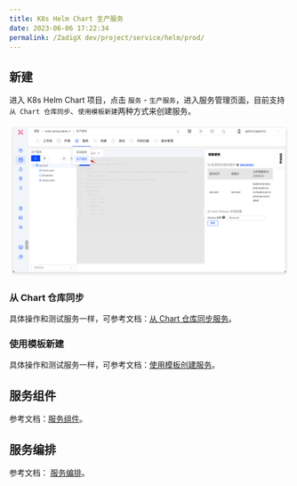 ```yaml
---
title: K8s Helm Chart 生产服务
date: 2023-06-06 17:22:34
permalink: /ZadigX dev/project/service/helm/prod/
---
```


## 新建

进入 K8s Helm Chart 项目，点击 `服务` - `生产服务`，进入服务管理页面，目前支持`从 Chart 仓库同步`、`使用模板新建`两种方式来创建服务。

![创建服务](../_images/create_helm_service_prod.png)

### 从 Chart 仓库同步

具体操作和测试服务一样，可参考文档：[从 Chart 仓库同步服务](/ZadigX%20dev/project/service/helm/chart/#从-chart-仓库同步服务)。

### 使用模板新建

具体操作和测试服务一样，可参考文档：[使用模板创建服务](/ZadigX%20dev/project/service/helm/chart/#使用模板新建单个服务)。

## 服务组件

参考文档：[服务组件](/ZadigX%20dev/project/service/module/#k8s-helm-chart-项目)。

## 服务编排

参考文档： [服务编排](/ZadigX%20dev/project/service/helm/chart/#服务编排)。
